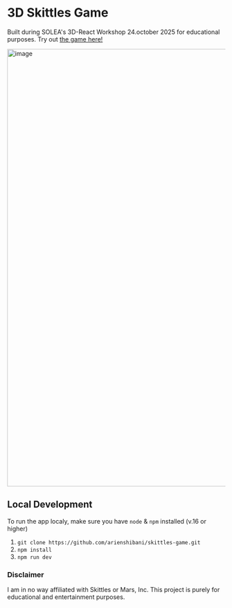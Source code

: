 # 3D Skittles Game

Built during SOLEA's 3D-React Workshop 24.october 2025 for educational purposes. Try out [the game here!](https://skittles-game.vercel.app/)

<img width="1534" height="1012" alt="image" src="https://github.com/user-attachments/assets/25f57ea8-fc11-4a0f-812b-b30b82cba7f0" />

## Local Development

To run the app localy, make sure you have `node` & `npm` installed (v.16 or higher)

1. `git clone https://github.com/arienshibani/skittles-game.git`
2. `npm install`
3. `npm run dev`

### Disclaimer

I am in no way affiliated with Skittles or Mars, Inc. This project is purely for educational and entertainment purposes.
